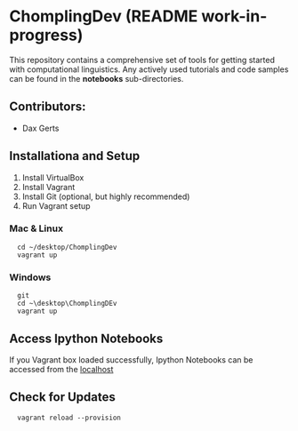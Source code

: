 # ChomplingDev (README work-in-progress)

This repository contains a comprehensive set of tools for getting started with computational linguistics. Any actively used tutorials and code samples can be found in the **notebooks** sub-directories.

## Contributors:

* Dax Gerts

## Installationa and Setup

 1. Install VirtualBox
 2. Install Vagrant
 3. Install Git (optional, but highly recommended)
 4. Run Vagrant setup
 
### Mac & Linux

```{bash}
  cd ~/desktop/ChomplingDev
  vagrant up
```

### Windows
```{cmd}
  git 
  cd ~\desktop\ChomplingDEv
  vagrant up
```

## Access Ipython Notebooks

If you Vagrant box loaded successfully, Ipython Notebooks can be accessed from the [localhost](http://localhost:8888)

## Check for Updates

```{bash}
  vagrant reload --provision
```

